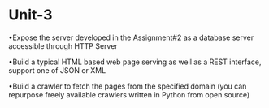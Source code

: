 Unit-3
======
•Expose the server developed in the Assignment#2 as a database server accessible through HTTP Server

•Build a typical HTML based web page serving as well as a REST interface, support one of JSON or XML

•Build a crawler to fetch the pages from the specified domain (you can repurpose freely available 
 crawlers written in Python from open source)

